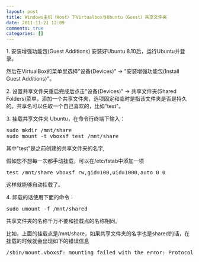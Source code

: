 ```yaml
---
layout: post
title: Windows主机（Host）下Virtualbox与Ubuntu（Guest）共享文件夹
date: 2011-11-21 12:09
comments: true
categories: []
---
```

<p>1. 安装增强功能包(Guest Additions) 安装好Ubuntu 8.10后，运行Ubuntu并登录。</p> <p>然后在VirtualBox的菜单里选择"设备(Devices)" -&gt; "安装增强功能包(Install Guest Additions)"。 </p> <p>2. 设置共享文件夹重启完成后点击"设备(Devices)" -&gt; 共享文件夹(Shared Folders)菜单，添加一个共享文件夹，选项固定和临时是指该文件夹是否是持久的。共享名可以任取一个自己喜欢的，比如"test"。 </p> <p>3. 挂载共享文件夹 Ubuntu，在命令行终端下输入： </p><pre class="shell">sudo mkdir /mnt/share
sudo mount -t vboxsf test /mnt/share </pre>
<p>其中"test"是之前创建的共享文件夹的名字,</p>
<p>假如您不想每一次都手动挂载，可以在/etc/fstab中添加一项 </p><pre class="shell">test /mnt/share vboxsf rw,gid=100,uid=1000,auto 0 0 </pre>
<p>这样就能够自动挂载了。 </p>
<p>4. 卸载的话使用下面的命令： </p><pre class="shell">sudo umount -f /mnt/shared </pre>
<p>共享文件夹的名称千万不要和挂载点的名称相同。</p>
<p>比如，上面的挂载点是/mnt/share，如果共享文件夹的名字也是shared的话，在挂载的时候就会出现如下的错误信息 </p><pre class="shell">/sbin/mount.vboxsf: mounting failed with the error: Protocol error </pre>
